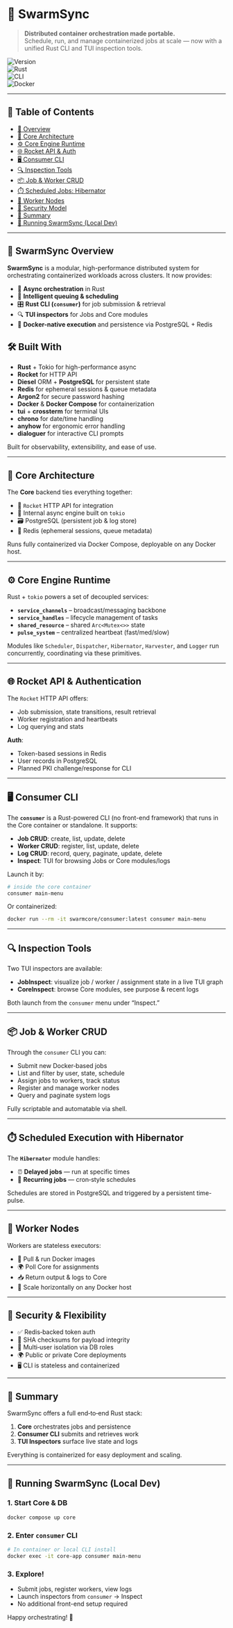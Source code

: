 # 🐝 SwarmSync

> **Distributed container orchestration made portable.**  
> Schedule, run, and manage containerized jobs at scale — now with a unified Rust CLI and TUI inspection tools.

![Version](https://img.shields.io/badge/version-v0.4.0-blue.svg)  
![Rust](https://img.shields.io/badge/Rust-safe--async--engine-orange.svg)  
![CLI](https://img.shields.io/badge/Client-CLI%20(consumer)-brightgreen.svg)  
![Docker](https://img.shields.io/badge/Containerized-yes-blue.svg)

---

## 📖 Table of Contents

- [🚀 Overview](#-swarmsync-overview)
- [🧠 Core Architecture](#-core-architecture)
- [⚙️ Core Engine Runtime](#-core-engine-runtime)
- [🌐 Rocket API & Auth](#-rocket-api--authentication)
- [🖥 Consumer CLI](#-consumer-cli)
- [🔍 Inspection Tools](#-inspection-tools)
- [📦 Job & Worker CRUD](#-job--worker--log-crud)
- [⏱️ Scheduled Jobs: Hibernator](#-scheduled-execution-with-hibernator)
- [🧱 Worker Nodes](#-worker-nodes)
- [🔐 Security Model](#-security--flexibility)
- [🧭 Summary](#-summary)
- [🧪 Running SwarmSync (Local Dev)](#-running-swarmsync-local-dev)

---

## 🚀 SwarmSync Overview

**SwarmSync** is a modular, high-performance distributed system for orchestrating containerized workloads across clusters. It now provides:

- 🧠 **Async orchestration** in Rust
- 🔁 **Intelligent queuing & scheduling**
- 🎛 **Rust CLI (`consumer`)** for job submission & retrieval
- 🔍 **TUI inspectors** for Jobs and Core modules
- 🐳 **Docker-native execution** and persistence via PostgreSQL + Redis

## 🛠 Built With

- **Rust** + Tokio for high-performance async  
- **Rocket** for HTTP API  
- **Diesel** ORM + **PostgreSQL** for persistent state  
- **Redis** for ephemeral sessions & queue metadata  
- **Argon2** for secure password hashing  
- **Docker** & **Docker Compose** for containerization  
- **tui** + **crossterm** for terminal UIs  
- **chrono** for date/time handling  
- **anyhow** for ergonomic error handling  
- **dialoguer** for interactive CLI prompts  

Built for observability, extensibility, and ease of use.

---

## 🧠 Core Architecture

The **Core** backend ties everything together:

- 🚀 `Rocket` HTTP API for integration
- 🧠 Internal async engine built on `tokio`
- 🗃 PostgreSQL (persistent job & log store)
- 🔄 Redis (ephemeral sessions, queue metadata)

Runs fully containerized via Docker Compose, deployable on any Docker host.

---

## ⚙️ Core Engine Runtime

Rust + `tokio` powers a set of decoupled services:

- **`service_channels`** – broadcast/messaging backbone
- **`service_handles`** – lifecycle management of tasks
- **`shared_resource`** – shared `Arc<Mutex<>>` state
- **`pulse_system`** – centralized heartbeat (fast/med/slow)

Modules like `Scheduler`, `Dispatcher`, `Hibernator`, `Harvester`, and `Logger` run concurrently, coordinating via these primitives.

---

## 🌐 Rocket API & Authentication

The `Rocket` HTTP API offers:

- Job submission, state transitions, result retrieval
- Worker registration and heartbeats
- Log querying and stats

**Auth**:

- Token-based sessions in Redis
- User records in PostgreSQL
- Planned PKI challenge/response for CLI

---

## 🖥 Consumer CLI

The **`consumer`** is a Rust-powered CLI (no front-end framework) that runs in the Core container or standalone. It supports:

- **Job CRUD**: create, list, update, delete
- **Worker CRUD**: register, list, update, delete
- **Log CRUD**: record, query, paginate, update, delete
- **Inspect**: TUI for browsing Jobs or Core modules/logs

Launch it by:

```bash
# inside the core container
consumer main-menu
```

Or containerized:

```bash
docker run --rm -it swarmcore/consumer:latest consumer main-menu
```

---

## 🔍 Inspection Tools

Two TUI inspectors are available:

- **JobInspect**: visualize job / worker / assignment state in a live TUI graph
- **CoreInspect**: browse Core modules, see purpose & recent logs

Both launch from the `consumer` menu under “Inspect.”

---

## 📦 Job & Worker CRUD

Through the `consumer` CLI you can:

- Submit new Docker‐based jobs
- List and filter by user, state, schedule
- Assign jobs to workers, track status
- Register and manage worker nodes
- Query and paginate system logs

Fully scriptable and automatable via shell.

---

## ⏱️ Scheduled Execution with Hibernator

The **`Hibernator`** module handles:

- ⏰ **Delayed jobs** — run at specific times
- 🔁 **Recurring jobs** — cron‐style schedules

Schedules are stored in PostgreSQL and triggered by a persistent time-pulse.

---

## 🧱 Worker Nodes

Workers are stateless executors:

- 🐳 Pull & run Docker images
- 🌍 Poll Core for assignments
- 📥 Return output & logs to Core
- 🚀 Scale horizontally on any Docker host

---

## 🔐 Security & Flexibility

- ✅ Redis‐backed token auth
- 🔏 SHA checksums for payload integrity
- 👥 Multi‐user isolation via DB roles
- 🌍 Public or private Core deployments
- 🖥 CLI is stateless and containerized

---

## 🧭 Summary

SwarmSync offers a full end‑to‑end Rust stack:

1. **Core** orchestrates jobs and persistence
2. **Consumer CLI** submits and retrieves work
3. **TUI Inspectors** surface live state and logs

Everything is containerized for easy deployment and scaling.

---

## 🧪 Running SwarmSync (Local Dev)

### 1. Start Core & DB

```bash
docker compose up core
```

### 2. Enter `consumer` CLI

```bash
# In container or local CLI install
docker exec -it core-app consumer main-menu
```

### 3. Explore!

- Submit jobs, register workers, view logs
- Launch inspectors from `consumer` → Inspect
- No additional front-end setup required

Happy orchestrating! 🎉

